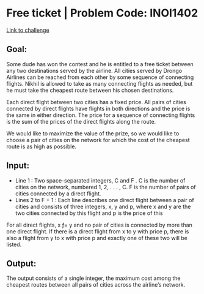 # Free ticket | Problem Code: INOI1402

[Link to challenge](https://www.codechef.com/INOIPRAC/problems/INOI1402)

## Goal:

Some dude has won the contest and he is entitled to a free ticket
between any two destinations served by the airline. All cities served
by Drongo Airlines can be reached from each other by some sequence of
connecting flights. Nikhil is allowed to take as many connecting flights
as needed, but he must take the cheapest route between his chosen destinations.

Each direct flight between two cities has a fixed price. All pairs of
cities connected by direct flights have flights in both directions
and the price is the same in either direction. The price for a
sequence of connecting flights is the sum of the prices of the direct
flights along the route.

We would like to maximize the value of the prize, so we would like
to choose a pair of cities on the network for which the cost of
the cheapest route is as high as possible.

## Input:

* Line 1 : Two space-separated integers, C and F . C is the number of cities on the network, numbered 1, 2, . . . , C. F is the number of pairs of cities connected by a direct flight.
* Lines 2 to F + 1 : Each line describes one direct flight between a pair of cities and consists of three integers, x, y and p, where x and y are the two cities connected by this flight and p is the price of this


For all direct flights, x ƒ= y and no pair of cities is connected by more than one direct flight.
If there is a direct flight from x to y with price p, there is also a flight from y to x with price p and exactly one of these two will be listed.

## Output:
The output consists of a single integer,
the maximum cost among the cheapest routes
between all pairs of cities across the airline’s network.
